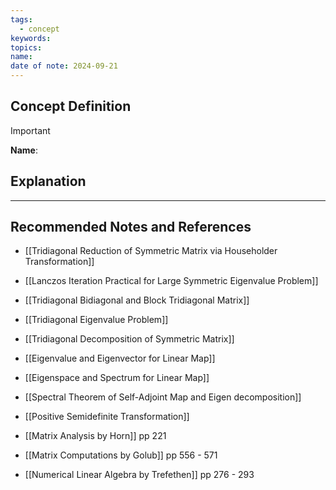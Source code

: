 ```yaml
---
tags:
  - concept
keywords: 
topics: 
name: 
date of note: 2024-09-21
---
```


## Concept Definition

>[!important]
>**Name**: 



## Explanation





-----------
##  Recommended Notes and References

- [[Tridiagonal Reduction of Symmetric Matrix via Householder Transformation]]

- [[Lanczos Iteration Practical for Large Symmetric Eigenvalue Problem]]
- [[Tridiagonal Bidiagonal and Block Tridiagonal Matrix]]
- [[Tridiagonal Eigenvalue Problem]]
- [[Tridiagonal Decomposition of Symmetric Matrix]]

- [[Eigenvalue and Eigenvector for Linear Map]]
- [[Eigenspace and Spectrum for Linear Map]]
- [[Spectral Theorem of Self-Adjoint Map and Eigen decomposition]]
- [[Positive Semidefinite Transformation]]

- [[Matrix Analysis by Horn]] pp 221
- [[Matrix Computations by Golub]] pp 556 - 571
- [[Numerical Linear Algebra by Trefethen]] pp 276 - 293